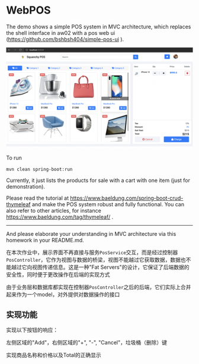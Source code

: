 # WebPOS

The demo shows a simple POS system in MVC architecture, which replaces the shell interface in aw02 with a pos web ui (https://github.com/bshbsh404/simple-pos-ui
).

![](screenshot.png)

To run

```shell
mvn clean spring-boot:run
```

Currently, it just lists the products for sale with a cart with one item (just for demonstration). 

Please read the tutorial at  https://www.baeldung.com/spring-boot-crud-thymeleaf and make the POS system robust and fully functional. You can also refer to other articles, for instance https://www.baeldung.com/tag/thymeleaf/ .

---

And please elaborate your understanding in MVC architecture via this homework in your README.md.

在本次作业中，展示界面不再直接与服务`PosService`交互，而是经过控制器`PosController`，它作为视图与数据的桥梁，视图不能越过它获取数据，数据也不能越过它向视图传递信息。这是一种"Fat Servers"的设计，它保证了后端数据的安全性，同时便于更改操作在后端的实现方式

由于业务层和数据库都实现在控制器`PosController`之后的后端，它们实际上合并起来作为一个model，对外提供对数据操作的接口

## 实现功能

实现以下按钮的响应：

左侧区域的"Add"，右侧区域的"+", "-", "Cancel"，垃圾桶（删除）键

实现商品名称和价格以及Total的正确显示